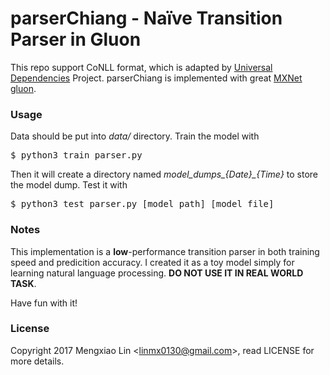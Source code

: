 parserChiang - Naïve Transition Parser in Gluon
=====
This repo support CoNLL format, which is adapted by [Universal Dependencies](http://universaldependencies.org/) Project. parserChiang is implemented with great [MXNet gluon](http://gluon.mxnet.io/).

### Usage
Data should be put into *data/* directory. Train the model with
<pre>
$ python3 train_parser.py
</pre>
Then it will create a directory named *model_dumps_{Date}_{Time}* to store the model dump. Test it with
<pre>
$ python3 test_parser.py [model_path] [model_file]
</pre>

### Notes
This implementation is a **low**-performance transition parser in both training speed and predicition accuracy. I created it as a toy model simply for learning natural language processing. **DO NOT USE IT IN REAL WORLD TASK**. 

Have fun with it!

### License
Copyright 2017 Mengxiao Lin \<linmx0130@gmail.com\>, read LICENSE for more details.
